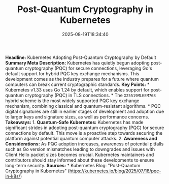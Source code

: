 ﻿---
title: "Post-Quantum Cryptography in Kubernetes"
date: "2025-08-19T18:34:40"
category: "Markets"
summary: ""
slug: "postquantum cryptography in kubernetes"
source_urls:
  - "https://kubernetes.io/blog/2025/07/18/pqc-in-k8s/"
seo:
  title: "Post-Quantum Cryptography in Kubernetes | Hash n Hedge"
  description: ""
  keywords: ["news", "markets", "brief"]
---
**Headline:** Kubernetes Adopting Post-Quantum Cryptography by Default  **Summary Meta Description:** Kubernetes has quietly begun adopting post-quantum cryptography (PQC) for secure connections, leveraging Go's default support for hybrid PQC key exchange mechanisms. This development comes as the industry prepares for a future where quantum computers can break current cryptographic standards.  **Key Points:**  * Kubernetes v1.33 uses Go 1.24 by default, which enables support for post-quantum cryptography (PQC) in TLS connections. * The `X25519MLKEM768` hybrid scheme is the most widely supported PQC key exchange mechanism, combining classical and quantum-resistant algorithms. * PQC digital signatures are still in earlier stages of development and adoption due to larger keys and signature sizes, as well as performance concerns.  **Takeaways:**  1.  **Quantum-Safe Kubernetes:** Kubernetes has made significant strides in adopting post-quantum cryptography (PQC) for secure connections by default. This move is a proactive step towards securing the platform against potential quantum computer attacks. 2.  **Awareness and Considerations:** As PQC adoption increases, awareness of potential pitfalls such as Go version mismatches leading to downgrades and issues with Client Hello packet sizes becomes crucial. Kubernetes maintainers and contributors should stay informed about these developments to ensure long-term security.  **Sources:**  * Kubernetes Blog: "Post-Quantum Cryptography in Kubernetes" (https://kubernetes.io/blog/2025/07/18/pqc-in-k8s/) 

